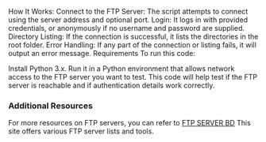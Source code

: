 How It Works:
Connect to the FTP Server: The script attempts to connect using the server address and optional port.
Login: It logs in with provided credentials, or anonymously if no username and password are supplied.
Directory Listing: If the connection is successful, it lists the directories in the root folder.
Error Handling: If any part of the connection or listing fails, it will output an error message.
Requirements
To run this code:

Install Python 3.x.
Run it in a Python environment that allows network access to the FTP server you want to test.
This code will help test if the FTP server is reachable and if authentication details work correctly.

### Additional Resources

For more resources on FTP servers, you can refer to <a href="https://ftpserverbd.com" rel="do follow">FTP SERVER BD</a> This site offers various FTP server lists and tools.
